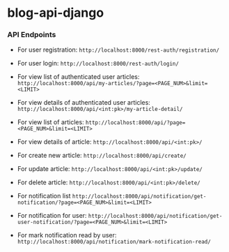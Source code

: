 # blog-api-django

### API Endpoints

- For user registration:
  `http://localhost:8000/rest-auth/registration/`

- For user login:
  `http://localhost:8000/rest-auth/login/`

- For view list of authenticated user articles:
  `http://localhost:8000/api/my-articles/?page=<PAGE_NUM>&limit=<LIMIT>`

- For view details of authenticated user articles:
  `http://localhost:8000/api/<int:pk>/my-article-detail/`

- For view list of articles:
  `http://localhost:8000/api/?page=<PAGE_NUM>&limit=<LIMIT>`

- For view details of article:
  `http://localhost:8000/api/<int:pk>/`
- For create new article:
  `http://localhost:8000/api/create/`

- For update article:
  `http://localhost:8000/api/<int:pk>/update/`

- For delete article:
  `http://localhost:8000/api/<int:pk>/delete/`

- For notification list
  `http://localhost:8000/api/notification/get-notification/?page=<PAGE_NUM>&limit=<LIMIT>`

- For notification for user:
  `http://localhost:8000/api/notification/get-user-notification/?page=<PAGE_NUM>&limit=<LIMIT>`

- For mark notification read by user:
  `http://localhost:8000/api/notification/mark-notification-read/`
